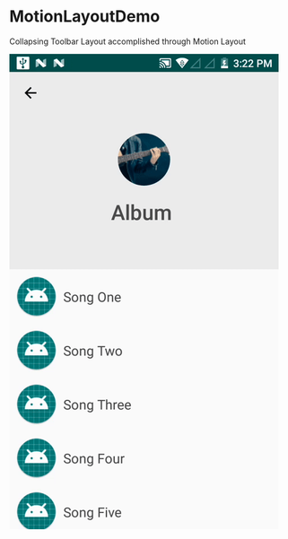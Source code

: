 # MotionLayoutDemo
Collapsing Toolbar Layout accomplished through Motion Layout

![alt text](https://raw.githubusercontent.com/aravindrajpalani/MotionLayoutDemo/master/motionlayout.gif)
